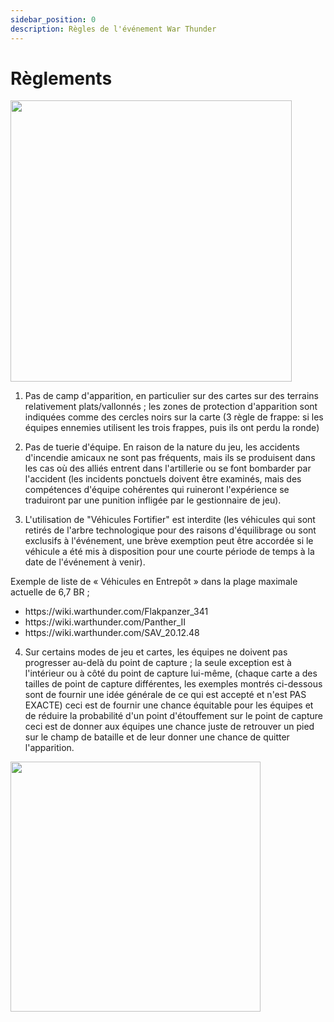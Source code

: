 ```yaml
---
sidebar_position: 0
description: Règles de l'événement War Thunder
---
```


# Règlements

<div class="flex-vcenter mb-1">
<img src="https://cdn.akamai.steamstatic.com/steam/apps/236390/header.jpg" width="450px"/>
</div>

1. Pas de camp d'apparition, en particulier sur des cartes sur des terrains relativement plats/vallonnés ; les zones de protection d'apparition sont indiquées comme des cercles noirs sur la carte <span class="text-muted">(3 règle de frappe: si les équipes ennemies utilisent les trois frappes, puis ils ont perdu la ronde)</span>

2. Pas de tuerie d'équipe. En raison de la nature du jeu, les accidents d'incendie amicaux ne sont pas fréquents, mais ils se produisent dans les cas où des alliés entrent dans l'artillerie ou se font bombarder par l'accident <span class="text-muted">(les incidents ponctuels doivent être examinés, mais des compétences d'équipe cohérentes qui ruineront l'expérience se traduiront par une punition infligée par le gestionnaire de jeu).</span>

3. L'utilisation de "Véhicules Fortifier" est interdite <span class="text-muted">(les véhicules qui sont retirés de l'arbre technologique pour des raisons d'équilibrage ou sont exclusifs à l'événement, une brève exemption peut être accordée si le véhicule a été mis à disposition pour une courte période de temps à la date de l'événement à venir).</span>

Exemple de liste de « Véhicules en Entrepôt » dans la plage maximale actuelle de 6,7 BR ;

- https\://wiki.warthunder.com/Flakpanzer_341
- https\://wiki.warthunder.com/Panther_II
- https\://wiki.warthunder.com/SAV_20.12.48

4. Sur certains modes de jeu et cartes, les équipes ne doivent pas progresser au-delà du point de capture ; la seule exception est à l'intérieur ou à côté du point de capture lui-même, <span class="text-muted">(chaque carte a des tailles de point de capture différentes, les exemples montrés ci-dessous sont de fournir une idée générale de ce qui est accepté et n'est PAS EXACTE)</span> ceci est de fournir une chance équitable pour les équipes et de réduire la probabilité d'un point d'étouffement sur le point de capture ceci est de donner aux équipes une chance juste de retrouver un pied sur le champ de bataille et de leur donner une chance de quitter l'apparition.

<img src="/img/games/wt/ruleexample.jpg" width="400px"/>
